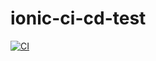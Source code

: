 # ionic-ci-cd-test
[![CI](https://github.com/elkinming/ionic-ci-cd-test/actions/workflows/pipeline-testing.yml/badge.svg)](https://github.com/elkinming/ionic-ci-cd-test/actions/workflows/pipeline-testing.yml)
